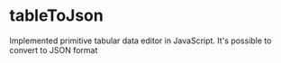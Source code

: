 # tableToJson

Implemented primitive tabular data editor in JavaScript. It's possible to convert  to JSON format
